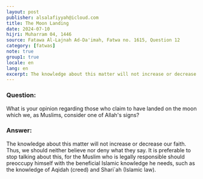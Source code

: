 ```yaml
---
layout: post
publisher: alsalafiyyah@icloud.com
title: The Moon Landing
date: 2024-07-10
hijri: Muharram 04, 1446
source: Fatawa Al-Lajnah Ad-Da'imah, Fatwa no. 1615, Question 12
category: [fatwas]
note: true
group1: true
locale: en
lang: en
excerpt: The knowledge about this matter will not increase or decrease our faith. Thus, we should neither believe nor deny what they say.
---
```


### Question: 
What is your opinion regarding those who claim to have landed on the moon which we, as Muslims, consider one of Allah's signs?

### Answer: 
The knowledge about this matter will not increase or decrease our faith. Thus, we should neither believe nor deny what they say. It is preferable to stop talking about this, for the Muslim who is legally responsible should preoccupy himself with the beneficial Islamic knowledge he needs, such as the knowledge of Aqidah (creed) and Shari`ah (Islamic law).
